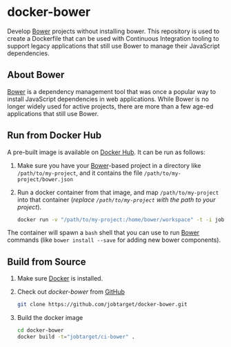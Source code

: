 docker-bower
============

Develop [Bower](http://bower.io) projects without installing bower.  This 
repository is used to create a Dockerfile that can be used with Continuous 
Integration tooling to support legacy applications that still use Bower to 
manage their JavaScript dependencies. 

About Bower
-----------

[Bower](http://bower.io) is a dependency management tool that was once a popular 
way to install JavaScript dependencies in web applications.  While Bower is no 
longer widely used for active projects, there are more than a few age-ed 
applications that still use Bower.


Run from Docker Hub
-------------------

A pre-built image is available on [Docker Hub](https://registry.hub.docker.com/u/fstab/bower). It can be run as follows:

1. Make sure you have your [Bower](http://bower.io)-based project in a directory like `/path/to/my-project`, and it contains the file `/path/to/my-project/bower.json`
2. Run a docker container from that image, and map `/path/to/my-project` into that container (_replace `/path/to/my-project` with the path to your project_).

   ```bash
   docker run -v "/path/to/my-project:/home/bower/workspace" -t -i jobtarget/ci-bower
   ```

The container will spawn a `bash` shell that you can use to run [Bower](http://bower.io) commands (like `bower install --save` for adding new bower components).

Build from Source
-----------------

1. Make sure [Docker](https://www.docker.com) is installed.

2. Check out _docker-bower_ from [GitHub](https://github.com/jobtarget/docker-bower)

   ```bash
   git clone https://github.com/jobtarget/docker-bower.git
   ```
3. Build the docker image

   ```bash
   cd docker-bower
   docker build -t="jobtarget/ci-bower" .
   ```
